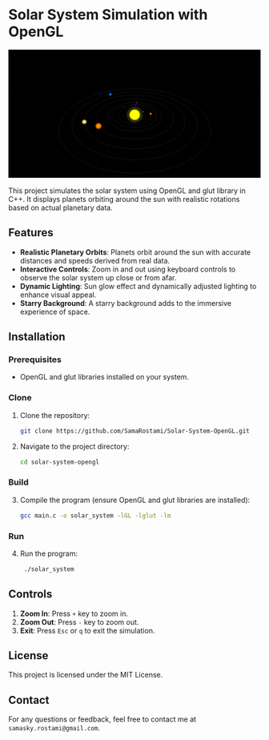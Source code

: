 # Solar System Simulation with OpenGL

![Solar System Simulation](Banner.jpg)

This project simulates the solar system using OpenGL and glut library in C++. It displays planets orbiting around the sun with realistic rotations based on actual planetary data.

## Features

- **Realistic Planetary Orbits**: Planets orbit around the sun with accurate distances and speeds derived from real data.
- **Interactive Controls**: Zoom in and out using keyboard controls to observe the solar system up close or from afar.
- **Dynamic Lighting**: Sun glow effect and dynamically adjusted lighting to enhance visual appeal.
- **Starry Background**: A starry background adds to the immersive experience of space.

## Installation

### Prerequisites

- OpenGL and glut libraries installed on your system.

### Clone

1. Clone the repository:
   ```bash
   git clone https://github.com/SamaRostami/Solar-System-OpenGL.git
   ```
 

2. Navigate to the project directory:
    ```bash
    cd solar-system-opengl
    ```

### Build

3. Compile the program (ensure OpenGL and glut libraries are installed):
    ```bash
    gcc main.c -o solar_system -lGL -lglut -lm
    ```

### Run

4. Run the program:
   ```bash
    ./solar_system
    ```

## Controls
1. **Zoom In**: Press `+` key to zoom in.
2. **Zoom Out**: Press `-` key to zoom out.
3. **Exit**: Press `Esc` or `q` to exit the simulation.

## License
This project is licensed under the MIT License.

## Contact
For any questions or feedback, feel free to contact me at `samasky.rostami@gmail.com`.